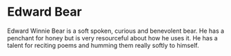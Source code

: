 # Edward Bear

Edward Winnie Bear is a soft spoken, curious and benevolent bear. He has a penchant for honey but is very resourceful about how he uses it. He has a talent for reciting poems and humming them really softly to himself.